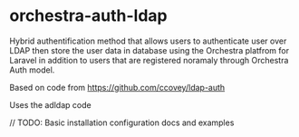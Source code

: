 orchestra-auth-ldap
====================

Hybrid authentification method that allows users to authenticate user over LDAP then store the user data in database using the Orchestra platfrom for Laravel in addition to users that are registered noramaly through Orchestra Auth model.

Based on code from https://github.com/ccovey/ldap-auth

Uses the adldap code

// TODO: Basic installation configuration docs and examples